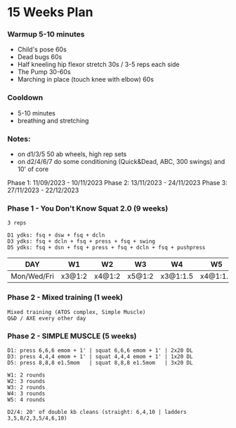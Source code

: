 
# 15 Weeks Plan

### Warmup 5-10 minutes

- Child's pose 60s
- Dead bugs 60s
- Half kneeling hip flexor stretch 30s / 3-5 reps each side
- The Pump 30-60s
- Marching in place (touch knee with elbow) 60s

### Cooldown
- 5-10 minutes
- breathing and stretching

### Notes:
- on d1/3/5 50 ab wheels, high rep sets
- on d2/4/6/7 do some conditioning (Quick&Dead, ABC, 300 swings) and 10' of core

Phase 1: 11/09/2023 - 10/11/2023
Phase 2: 13/11/2023 - 24/11/2023
Phase 3: 27/11/2023 - 22/12/2023

### Phase 1 - You Don't Know Squat 2.0 (9 weeks)
```
3 reps

D1 ydks: fsq + dsw + fsq + dcln
D3 ydks: fsq + dcln + fsq + press + fsq + swing
D5 ydks: fsq + dsn + fsq + press + fsq + dcln + fsq + pushpress
```

DAY | W1 | W2 | W3 | W4 | W5 | W6 | W7 | W8 | W9
--- | --- | --- | --- | --- | --- | --- | --- | --- | --- 
Mon/Wed/Fri | x3@1:2 | x4@1:2 | x5@1:2 | x3@1:1.5 | x4@1:1.5 | x5@1:1.5 | x3@1:1 | x4@1:1 | x5@1:1


### Phase 2 - Mixed training (1 week)
```
Mixed training (ATOS complex, Simple Muscle)
Q&D / AXE every other day
```

### Phase 2 - SIMPLE MUSCLE (5 weeks)
```
D1: press 6,6,6 emom + 1' | squat 6,6,6 emom + 1' | 2x20 DL
D3: press 4,4,4 emom + 1' | squat 4,4,4 emom + 1' | 1x20 DL
D5: press 8,8,8 e1.5mom   | squat 8,8,8 e1.5mom   | 3x20 DL

W1: 2 rounds
W2: 3 rounds
W3: 2 rounds
W4: 3 rounds
W5: 4 rounds

D2/4: 20' of double kb cleans (straight: 6,4,10 | ladders 3,5,8/2,3,5/4,6,10)
```



